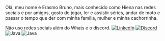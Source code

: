 Olá, meu nome é Erasmo Bruno, mais conhecido como Hiena nas redes sociais e por amigos, gosto de jogar, ler e assistir séries, andar de moto e passar o tempo que der com minha família, mulher e minha cachorrinha.

Não uso redes sociais além do Whats e o discord.
[![LinkedIn](https://img.shields.io/badge/LinkedIn-000?style=for-the-badge&logo=linkedin&logoColor=0E76A8)](https://www.linkedin.com/in/erasmo-bruno-500919288/)
[![Discord](https://img.shields.io/badge/Discord-000?style=for-the-badge&logo=discord)](https://www.discord.com/in/Hiena_182/)
![Java](https://img.shields.io/badge/Java-000?style=for-the-badge&logo=java)
![Java](https://img.shields.io/badge/Java-000?style=for-the-badge&logo=java)
